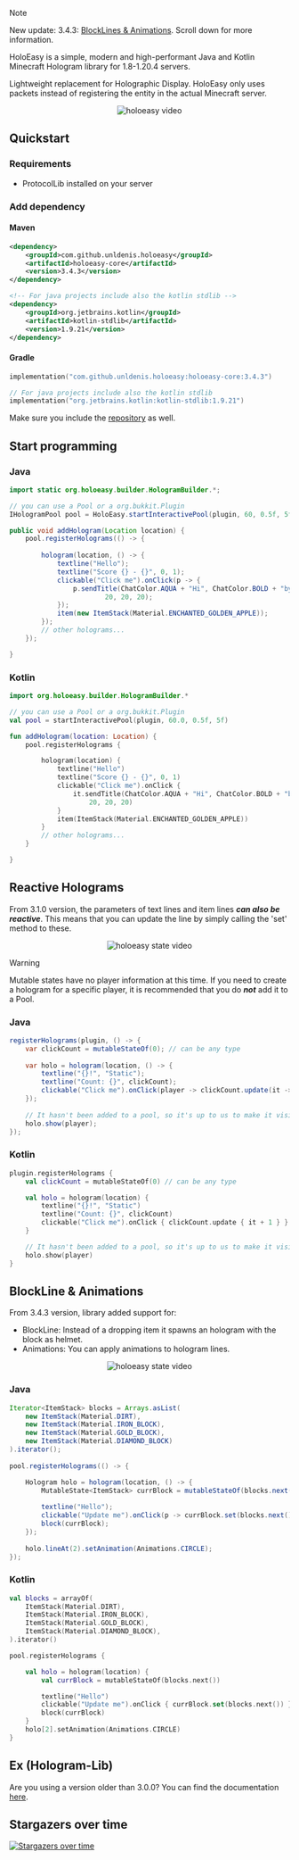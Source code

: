 > [!NOTE]
> New update: 3.4.3: [BlockLines & Animations](https://github.com/unldenis/holoeasy?tab=readme-ov-file#blockline--animations). Scroll down for more information.

HoloEasy is a simple, modern and high-performant Java and Kotlin Minecraft Hologram library for 1.8-1.20.4 servers.

Lightweight replacement for Holographic Display. HoloEasy only uses packets instead of registering the entity in the actual Minecraft server.
<p align="center">
  <img src="preview/gif.gif"  alt="holoeasy video"/>
</p>

## Quickstart

### Requirements 
* ProtocolLib installed on your server

### Add dependency
#### Maven

```xml
<dependency>
    <groupId>com.github.unldenis.holoeasy</groupId>
    <artifactId>holoeasy-core</artifactId>
    <version>3.4.3</version>
</dependency>

<!-- For java projects include also the kotlin stdlib -->
<dependency>
    <groupId>org.jetbrains.kotlin</groupId>
    <artifactId>kotlin-stdlib</artifactId>
    <version>1.9.21</version>
</dependency>
```

#### Gradle

```kotlin
implementation("com.github.unldenis.holoeasy:holoeasy-core:3.4.3")

// For java projects include also the kotlin stdlib
implementation("org.jetbrains.kotlin:kotlin-stdlib:1.9.21")

```

Make sure you include the <a href="https://jitpack.io/">repository</a> as well.

## Start programming

### Java

```java
import static org.holoeasy.builder.HologramBuilder.*;

// you can use a Pool or a org.bukkit.Plugin
IHologramPool pool = HoloEasy.startInteractivePool(plugin, 60, 0.5f, 5f);

public void addHologram(Location location) {
    pool.registerHolograms(() -> {
        
        hologram(location, () -> {
            textline("Hello");
            textline("Score {} - {}", 0, 1);
            clickable("Click me").onClick(p -> {
                p.sendTitle(ChatColor.AQUA + "Hi", ChatColor.BOLD + "by HoloEasy",
                        20, 20, 20);
            });
            item(new ItemStack(Material.ENCHANTED_GOLDEN_APPLE));
        });
        // other holograms...
    });

}
```

### Kotlin
```kotlin
import org.holoeasy.builder.HologramBuilder.*

// you can use a Pool or a org.bukkit.Plugin 
val pool = startInteractivePool(plugin, 60.0, 0.5f, 5f)

fun addHologram(location: Location) {
    pool.registerHolograms {

        hologram(location) {
            textline("Hello")
            textline("Score {} - {}", 0, 1)
            clickable("Click me").onClick {
                it.sendTitle(ChatColor.AQUA + "Hi", ChatColor.BOLD + "by HoloEasy",
                    20, 20, 20)
            }
            item(ItemStack(Material.ENCHANTED_GOLDEN_APPLE))
        }
        // other holograms...
    }

}
```

## Reactive Holograms
From 3.1.0 version, the parameters of text lines and item lines **_can also be reactive_**. This means that you can update the line by simply calling the 'set' method to these.

<p align="center">
  <img src="preview/state.gif"  alt="holoeasy state video"/>
</p>

> [!WARNING]
> Mutable states have no player information at this time. If you need to create a hologram for a specific player, it is recommended that you do **_not_** add it to a Pool.
### Java
```java
registerHolograms(plugin, () -> {
    var clickCount = mutableStateOf(0); // can be any type
    
    var holo = hologram(location, () -> {
        textline("{}!", "Static");
        textline("Count: {}", clickCount);
        clickable("Click me").onClick(player -> clickCount.update(it -> it + 1));
    });
    
    // It hasn't been added to a pool, so it's up to us to make it visible and hide it from players. It's better to use a pool because it's automatic and performs asynchronous operations.
    holo.show(player);
});
```

### Kotlin

```kotlin
plugin.registerHolograms {
    val clickCount = mutableStateOf(0) // can be any type

    val holo = hologram(location) {
        textline("{}!", "Static")
        textline("Count: {}", clickCount)
        clickable("Click me").onClick { clickCount.update { it + 1 } }
    }

    // It hasn't been added to a pool, so it's up to us to make it visible and hide it from players. It's better to use a pool because it's automatic and performs asynchronous operations.
    holo.show(player)
}
```

## BlockLine & Animations
From 3.4.3 version, library added support for:
- BlockLine: Instead of a dropping item it spawns an hologram with the block as helmet.
- Animations: You can apply animations to hologram lines.
<p align="center">
  <img src="preview/blockline-and-animations.gif"  alt="holoeasy state video"/>
</p>

### Java
```java
Iterator<ItemStack> blocks = Arrays.asList(
    new ItemStack(Material.DIRT),
    new ItemStack(Material.IRON_BLOCK),
    new ItemStack(Material.GOLD_BLOCK),
    new ItemStack(Material.DIAMOND_BLOCK)
).iterator();
                    
pool.registerHolograms(() -> {

    Hologram holo = hologram(location, () -> {
        MutableState<ItemStack> currBlock = mutableStateOf(blocks.next()); // can be any type
    
        textline("Hello");
        clickable("Update me").onClick(p -> currBlock.set(blocks.next()));
        block(currBlock);
    });
                
    holo.lineAt(2).setAnimation(Animations.CIRCLE);
});
```

### Kotlin

```kotlin
val blocks = arrayOf(
    ItemStack(Material.DIRT),
    ItemStack(Material.IRON_BLOCK),
    ItemStack(Material.GOLD_BLOCK),
    ItemStack(Material.DIAMOND_BLOCK),
).iterator()

pool.registerHolograms {

    val holo = hologram(location) {
        val currBlock = mutableStateOf(blocks.next()) 

        textline("Hello")
        clickable("Update me").onClick { currBlock.set(blocks.next()) }
        block(currBlock)
    }
    holo[2].setAnimation(Animations.CIRCLE)
}
```

## Ex (Hologram-Lib)
Are you using a version older than 3.0.0? You can find the documentation <a href="https://unldenis.github.io/hologramlib/">here</a>.

## Stargazers over time
[![Stargazers over time](https://starchart.cc/unldenis/holoeasy.svg?variant=adaptive)](https://starchart.cc/unldenis/holoeasy)
